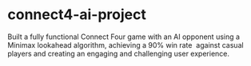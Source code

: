 # connect4-ai-project
Built a fully functional Connect Four game with an AI opponent using a Minimax lookahead algorithm, achieving a 90% win rate‬ ‭ against casual players and creating an engaging and challenging user experience.‬ ‭
